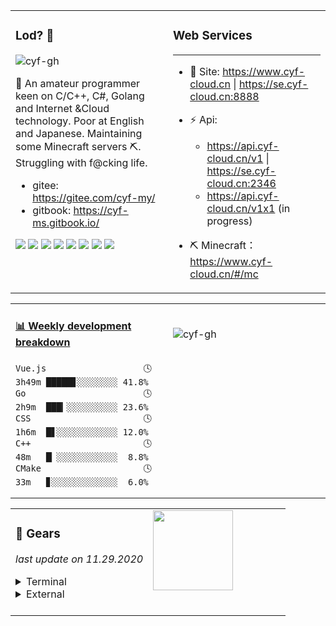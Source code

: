 <!--
 * @Date: 2020-08-25 14:34:25
 * @LastEditors: cyf
 * @LastEditTime: 2020-09-04 23:58:07
 * @FilePath: \cyf-gh\README.md
 * @Description: What is mind? No matter. What is matter? Nevermind.
-->

<table>
<tr>
<td valign="top" width="50%">
 
 ### Lod? 🤔 
<p align="left"> <img src="https://komarev.com/ghpvc/?username=cyf-gh" alt="cyf-gh" /> </p>


 🌱 An amateur programmer keen on C/C++, C#, Golang and Internet &Cloud technology. Poor at English and Japanese. Maintaining some Minecraft servers ⛏. Struggling with f@cking life.

* gitee: https://gitee.com/cyf-my/
* gitbook: https://cyf-ms.gitbook.io/

[![](https://img.shields.io/badge/OnePlus-7%20Pro-f5010c?style=flat-square&logo=oneplus&logoColor=ffffff)](https://www.oneplus.com/)
[![](https://img.shields.io/badge/Windows-10-2376bc?style=flat-square&logo=windows&logoColor=ffffff)](https://www.microsoft.com/windows/get-windows-10)
[![](https://img.shields.io/badge/-Linux-fcc624?style=flat-square&logo=linux&logoColor=white)](https://www.linuxfoundation.org/)
[![](https://img.shields.io/badge/-Vue.js-4fc08d?style=flat-square&logo=vue.js&logoColor=ffffff)](https://vuejs.org/)
<img src="https://img.shields.io/badge/-Bootstrap-563D7C.svg?logo=bootstrap&style=flat-square">
[![](https://img.shields.io/badge/-Nginx-269539?style=flat-square&logo=nginx&logoColor=ffffff)](https://nginx.org/)
[![](https://img.shields.io/badge/-Git-f05032?style=flat-square&logo=git&logoColor=white)](https://git-scm.com/)
<img src="https://img.shields.io/badge/-golang-76E1FE.svg?logo=go&style=flat-square">

</td>
<td valign="top" width="50%">

### Web Services
---
* 👯 Site: https://www.cyf-cloud.cn | https://se.cyf-cloud.cn:8888
* ⚡ Api: 
  * https://api.cyf-cloud.cn/v1 | https://se.cyf-cloud.cn:2346
  * https://api.cyf-cloud.cn/v1x1 (in progress)

* ⛏ Minecraft：https://www.cyf-cloud.cn/#/mc

</td>
</tr>
</table>

<table>
<tr>
<td valign="top" width="50%">

 <!-- waka-box start -->
#### <a href="https://gist.github.com/31a37954e5aa6f6a38e2b249e472ed9f" target="_blank">📊 Weekly development breakdown</a>
```text
Vue.js                   🕓 3h49m █████▊░░░░░░░░ 41.8%
Go                       🕓 2h9m  ███▎░░░░░░░░░░ 23.6%
CSS                      🕓 1h6m  █▋░░░░░░░░░░░░ 12.0%
C++                      🕓 48m   █▏░░░░░░░░░░░░  8.8%
CMake                    🕓 33m   ▊░░░░░░░░░░░░░  6.0%
```
<!-- Powered by https://github.com/YouEclipse/waka-box-go . -->
<!-- waka-box end -->

</td>
<td valign="top" width="50%">
 <br>
<p><img align="center" src="https://github-readme-stats.vercel.app/api?username=cyf-gh&show_icons=true" alt="cyf-gh" /></p>
</td>
</tr>
</table>

<table>
<tr>
<td valign="top" width="50%">

### 🔭 Gears
*last update on 11.29.2020*
<details>
<summary>Terminal</summary>

*Phone*

OnePlus Pro 7
* 8G RAM
* 256G Storage
* Snapdragon 855

*Tablet*

iPad Mini 2 32G

*Laptop*

Dell Precision 3510
* Intel Core i7-6820HQ
* 16G 2133 x 1
* 480G NVME SSD
* AMD FirePro W5130M
* 1080P 120hz LCD

*Desktop*

* Intel X79 Motherboard
* Antec EAG 450W ( Gold )
* Intel Xeon E5 2650 v2
* 8G 1333 ECC x 2
* 480G SATA SSD
* AMD RX 470
*Displays*

* Samsung S24D360
* Dell U2311H

*Server*

* ASUS P7P55 Deluxe
* Antec EAG 500W ( Gold )
* Intel Xeon 3440x
* 8G 1333 x 2
* 4TB + 320G + 500G HDD
* 64G msata SSD + 128 SATA SSD
</details>


<details>
<summary>External</summary>

*Keyboards*

* Durgod Taurus K320 (MX Silver)
* ~~Steampunk (MX Blue)~~
* Plum Niz 66(Niz Capacitive)
* IBM Model M Blue
* Box white 84
* OutEmu purple + Box red + Box black 84

*Mouse*

* Logitech MX Master 2S
* Free Alienware Mouse

*🎮Joysticks*

* Xbox One S White 
* PS3 Dualshock
* BETOP Bet 2d

*Headphones*

* Sony MDR-CD900st
* Sony MDR-EX750na( with Fiio BTR1K Bluetooth Amplifier )
* GRADO se125e
  
*Protable Storage*

* 2TB + 500G 5400rpm
* 500G 7400rpm
* 240G Samsung SSD

</details>
<br>

</td>
<td valign="top" width="50%">

<img style="margin-left: auto;margin-right: auto;width: 8em" src="https://github.com/YouEclipse/YouEclipse/blob/master/go.gif" width="100">

</td>
</tr>
</table>
